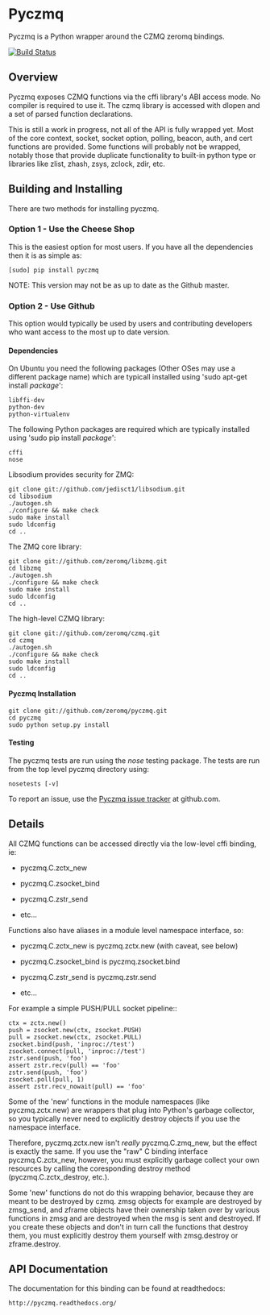 # Pyczmq
Pyczmq is a Python wrapper around the CZMQ zeromq bindings.

[![Build Status](https://travis-ci.org/zeromq/pyczmq.png?branch=master)](https://travis-ci.org/zeromq/pyczmq)

## Overview

Pyczmq exposes CZMQ functions via the cffi library's ABI access mode.  No compiler is required to use it.  The czmq library is accessed with dlopen and a set of parsed function declarations.

This is still a work in progress, not all of the API is fully wrapped yet. Most of the core context, socket, socket option, polling, beacon, auth, and cert functions are provided. Some functions will probably not be wrapped, notably those that provide duplicate functionality to built-in python type or libraries like zlist, zhash, zsys, zclock, zdir, etc.


## Building and Installing

There are two methods for installing pyczmq.

### Option 1 - Use the Cheese Shop

This is the easiest option for most users. If you have all the dependencies then it is as simple as:

    [sudo] pip install pyczmq

NOTE: This version may not be as up to date as the Github master.


### Option 2 - Use Github

This option would typically be used by users and contributing developers who want access to the most up to date version.


#### Dependencies

On Ubuntu you need the following packages (Other OSes may use a different package name) which are typicall installed using 'sudo apt-get install _package_':

    libffi-dev
    python-dev
    python-virtualenv

The following Python packages are required which are typically installed using 'sudo pip install _package_':

    cffi
    nose

Libsodium provides security for ZMQ:

    git clone git://github.com/jedisct1/libsodium.git
    cd libsodium
    ./autogen.sh
    ./configure && make check
    sudo make install
    sudo ldconfig
    cd ..

The ZMQ core library:

    git clone git://github.com/zeromq/libzmq.git
    cd libzmq
    ./autogen.sh
    ./configure && make check
    sudo make install
    sudo ldconfig
    cd ..

The high-level CZMQ library:

    git clone git://github.com/zeromq/czmq.git
    cd czmq
    ./autogen.sh
    ./configure && make check
    sudo make install
    sudo ldconfig
    cd ..


#### Pyczmq Installation

    git clone git://github.com/zeromq/pyczmq.git
    cd pyczmq
    sudo python setup.py install


#### Testing

The pyczmq tests are run using the *nose* testing package. The tests are run from the top level pyczmq directory using:

    nosetests [-v]


To report an issue, use the [Pyczmq issue tracker](https://github.com/zeromq/pyczmq/issues) at github.com.

## Details

All CZMQ functions can be accessed directly via the low-level cffi
binding, ie:

  - pyczmq.C.zctx_new

  - pyczmq.C.zsocket_bind

  - pyczmq.C.zstr_send

  - etc...

Functions also have aliases in a module level namespace interface, so:

  - pyczmq.C.zctx_new is pyczmq.zctx.new (with caveat, see below)

  - pyczmq.C.zsocket_bind is pyczmq.zsocket.bind

  - pyczmq.C.zstr_send is pyczmq.zstr.send

  - etc...

For example a simple PUSH/PULL socket pipeline::

    ctx = zctx.new()
    push = zsocket.new(ctx, zsocket.PUSH)
    pull = zsocket.new(ctx, zsocket.PULL)
    zsocket.bind(push, 'inproc://test')
    zsocket.connect(pull, 'inproc://test')
    zstr.send(push, 'foo')
    assert zstr.recv(pull) == 'foo'
    zstr.send(push, 'foo')
    zsocket.poll(pull, 1)
    assert zstr.recv_nowait(pull) == 'foo'

Some of the 'new' functions in the module namespaces (like pyczmq.zctx.new) are wrappers that plug into Python's garbage collector, so you typically never need to explicitly destroy objects if you use the namespace interface.

Therefore, pyczmq.zctx.new isn't *really* pyczmq.C.zmq_new, but the effect is exactly the same.  If you use the "raw" C binding interface pyczmq.C.zctx_new, however, you must explicitly garbage collect your own resources by calling the coresponding destroy method (pyczmq.C.zctx_destroy, etc.).

Some 'new' functions do not do this wrapping behavior, because they are meant to be destroyed by czmq. zmsg objects for example are destroyed by zmsg_send, and zframe objects have their ownership taken over by various functions in zmsg and are destroyed when the msg is sent and destroyed.  If you create these objects and don't in turn call the functions that destroy them, you must explicitly destroy them yourself with zmsg.destroy or zframe.destroy.


## API Documentation

The documentation for this binding can be found at readthedocs:

    http://pyczmq.readthedocs.org/
